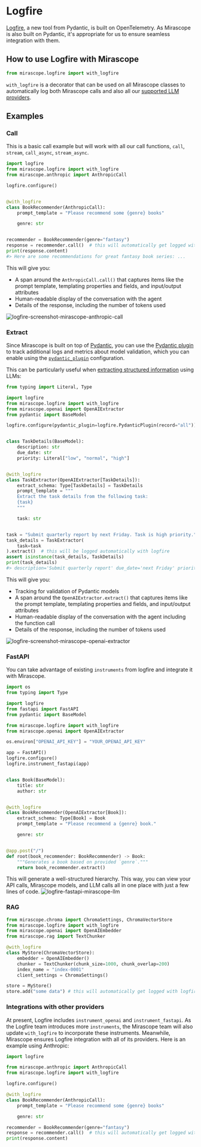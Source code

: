 # Logfire

[Logfire](https://docs.pydantic.dev/logfire/), a new tool from Pydantic, is built on OpenTelemetry. As Mirascope is also built on Pydantic, it's appropriate for us to ensure seamless integration with them.

## How to use Logfire with Mirascope

```python
from mirascope.logfire import with_logfire
```

`with_logfire` is a decorator that can be used on all Mirascope classes to automatically log both Mirascope calls and also all our [supported LLM providers](../concepts/supported_llm_providers.md).

## Examples

### Call

This is a basic call example but will work with all our call functions, `call`, `stream`, `call_async`, `stream_async`.

```py hl_lines="1 2 5 8"
import logfire
from mirascope.logfire import with_logfire
from mirascope.anthropic import AnthropicCall

logfire.configure()


@with_logfire
class BookRecommender(AnthropicCall):
    prompt_template = "Please recommend some {genre} books"

    genre: str


recommender = BookRecommender(genre="fantasy")
response = recommender.call()  # this will automatically get logged with logfire
print(response.content)
#> Here are some recommendations for great fantasy book series: ...
```

This will give you:

* A span around the `AnthropicCall.call()` that captures items like the prompt template, templating properties and fields, and input/output attributes
* Human-readable display of the conversation with the agent
* Details of the response, including the number of tokens used

![logfire-screenshot-mirascope-anthropic-call](../images/logfire-screenshot-mirascope-anthropic-call.png)

### Extract

Since Mirascope is built on top of [Pydantic](https://docs.pydantic.dev/latest/), you can use the [Pydantic plugin](https://docs.pydantic.dev/latest/concepts/plugins/) to track additional logs and metrics about model validation, which you can enable using the [`pydantic_plugin`](https://docs.pydantic.dev/logfire/integrations/pydantic/) configuration.

This can be particularly useful when [extracting structured information](../concepts/extracting_structured_information_using_llms.md) using LLMs:

```py hl_lines="3 4 8 17"
from typing import Literal, Type

import logfire
from mirascope.logfire import with_logfire
from mirascope.openai import OpenAIExtractor
from pydantic import BaseModel

logfire.configure(pydantic_plugin=logfire.PydanticPlugin(record="all"))


class TaskDetails(BaseModel):
    description: str
    due_date: str
    priority: Literal["low", "normal", "high"]


@with_logfire
class TaskExtractor(OpenAIExtractor[TaskDetails]):
    extract_schema: Type[TaskDetails] = TaskDetails
    prompt_template = """
    Extract the task details from the following task:
    {task}
    """

    task: str


task = "Submit quarterly report by next Friday. Task is high priority."
task_details = TaskExtractor(
    task=task
).extract()  # this will be logged automatically with logfire
assert isinstance(task_details, TaskDetails)
print(task_details)
#> description='Submit quarterly report' due_date='next Friday' priority='high'
```

This will give you:

* Tracking for validation of Pydantic models
* A span around the `OpenAIExtractor.extract()` that captures items like the prompt template, templating properties and fields, and input/output attributes
* Human-readable display of the conversation with the agent including the function call
* Details of the response, including the number of tokens used

![logfire-screenshot-mirascope-openai-extractor](../images/logfire-screenshot-mirascope-openai-extractor.png)

### FastAPI

You can take advantage of existing `instruments` from logfire and integrate it with Mirascope.

```python
import os
from typing import Type

import logfire
from fastapi import FastAPI
from pydantic import BaseModel

from mirascope.logfire import with_logfire
from mirascope.openai import OpenAIExtractor

os.environ["OPENAI_API_KEY"] = "YOUR_OPENAI_API_KEY"

app = FastAPI()
logfire.configure()
logfire.instrument_fastapi(app)


class Book(BaseModel):
    title: str
    author: str


@with_logfire
class BookRecommender(OpenAIExtractor[Book]):
    extract_schema: Type[Book] = Book
    prompt_template = "Please recommend a {genre} book."

    genre: str


@app.post("/")
def root(book_recommender: BookRecommender) -> Book:
    """Generates a book based on provided `genre`."""
    return book_recommender.extract()
```

This will generate a well-structured hierarchy. This way, you can view your API calls, Mirascope models, and LLM calls all in one place with just a few lines of code.
![logfire-fastapi-mirascope-llm](https://github.com/Mirascope/mirascope/assets/15950811/38c84f22-3512-46cc-a487-4f2f9569eef8)

### RAG

```python
from mirascope.chroma import ChromaSettings, ChromaVectorStore
from mirascope.logfire import with_logfire
from mirascope.openai import OpenAIEmbedder
from mirascope.rag import TextChunker

@with_logfire
class MyStore(ChromaVectorStore):
    embedder = OpenAIEmbedder()
    chunker = TextChunker(chunk_size=1000, chunk_overlap=200)
    index_name = "index-0001"
    client_settings = ChromaSettings()

store = MyStore()
store.add("some data") # this will automatically get logged with logfire
```

### Integrations with other providers

At present, Logfire includes `instrument_openai` and `instrument_fastapi`. As the Logfire team introduces more `instruments`, the Mirascope team will also update `with_logfire` to incorporate these instruments. Meanwhile, Mirascope ensures Logfire integration with all of its providers. Here is an example using Anthropic:

```python
import logfire

from mirascope.anthropic import AnthropicCall
from mirascope.logfire import with_logfire

logfire.configure()

@with_logfire
class BookRecommender(AnthropicCall):
    prompt_template = "Please recommend some {genre} books"

    genre: str

recommender = BookRecommender(genre="fantasy")
response = recommender.call()  # this will automatically get logged with logfire
print(response.content)
```
